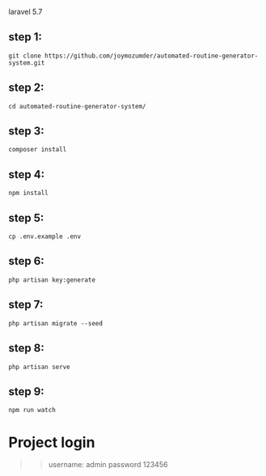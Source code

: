 laravel 5.7


## step 1:

```
git clone https://github.com/joymozumder/automated-routine-generator-system.git
```

## step 2: 

```
cd automated-routine-generator-system/
```

## step 3:

```
composer install
```

## step 4:

```
npm install
```

## step 5:

```
cp .env.example .env
```

## step 6:

```
php artisan key:generate
```

## step 7:

```
php artisan migrate --seed
```

## step 8:

```
php artisan serve
```

## step 9:

```
npm run watch
```


# Project login 

>>username: admin 
>>password 123456